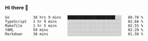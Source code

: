 ### Hi there 👋

<!--
**yeya24/yeya24** is a ✨ _special_ ✨ repository because its `README.md` (this file) appears on your GitHub profile.

Here are some ideas to get you started:

- 🔭 I’m currently working on ...
- 🌱 I’m currently learning ...
- 👯 I’m looking to collaborate on ...
- 🤔 I’m looking for help with ...
- 💬 Ask me about ...
- 📫 How to reach me: ...
- 😄 Pronouns: ...
- ⚡ Fun fact: ...
-->

<!--START_SECTION:waka-->
```text
Go           38 hrs 9 mins   ██████████████████████░░░   88.78 % 
TypeScript   1 hr 9 mins     ░░░░░░░░░░░░░░░░░░░░░░░░░   02.68 % 
Makefile     1 hr 5 mins     ░░░░░░░░░░░░░░░░░░░░░░░░░   02.55 % 
YAML         59 mins         ░░░░░░░░░░░░░░░░░░░░░░░░░   02.29 % 
Markdown     38 mins         ░░░░░░░░░░░░░░░░░░░░░░░░░   01.50 %
```
<!--END_SECTION:waka-->
